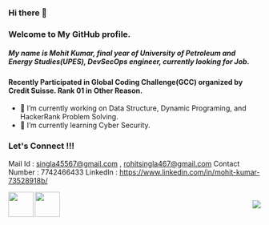 ### Hi there 👋
### Welcome to My GitHub profile.

##### My name is Mohit Kumar, final year of University of Petroleum and Energy Studies(UPES), DevSecOps engineer, currently looking for Job.
#### Recently Participated in Global Coding Challenge(GCC) organized by Credit Suisse. Rank 01 in Other Reason.

- 🔭 I’m currently working on Data Structure, Dynamic Programing, and HackerRank Problem Solving.
- 🌱 I’m currently learning Cyber Security.





### Let's Connect !!!

Mail Id : singla45567@gmail.com , rohitsingla467@gmail.com
Contact Number : 7742466433
LinkedIn : https://www.linkedin.com/in/mohit-kumar-73528918b/

<a href="https://www.linkedin.com/in/mohit-kumar-73528918b/">
  <img align="left" width="50px" src="https://img.icons8.com/plasticine/2x/linkedin.png" />
</a>
<a href = "mailto: singla45567@gmail.com">
  <img align="left" width="50px" src="https://img.icons8.com/plasticine/2x/gmail.png" />
</a>
<br>
<img align="right" src="https://rushter.com/counter.svg">
